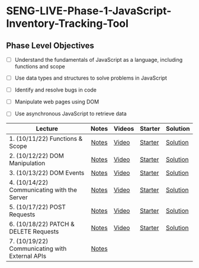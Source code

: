 # SENG-LIVE-Phase-1-JavaScript-Inventory-Tracking-Tool
## Phase Level Objectives
- [ ] Understand the fundamentals of JavaScript as a language, including functions and scope
- [ ] Use data types and structures to solve problems in JavaScript
- [ ] Identify and resolve bugs in code
- [ ] Manipulate web pages using DOM
- [ ] Use asynchronous JavaScript to retrieve data


| Lecture                                        |                                             Notes                                              | Videos | Starter | Solution |
| ---------------------------------------------- | :--------------------------------------------------------------------------------------------: | ------ | ------- | -------- |
| 1. (10/11/22) Functions & Scope                | [Notes](https://docs.google.com/document/d/1VLA2ao2hJTcSHpSFPTm-mjlMjtMziEk869bMxsF9en0/edit#) |   [Video](https://vimeo.com/759270987)     |    [Starter](https://github.com/learn-co-students/SENG-LIVE-101022-Phase-1-JS/tree/main/01_Functions_%26_Scope)     |    [Solution](https://github.com/learn-co-students/SENG-LIVE-101022-Phase-1-JS/compare/main...01_solution)      |
| 2. (10/12/22) DOM Manipulation                 | [Notes](https://docs.google.com/document/d/1VLA2ao2hJTcSHpSFPTm-mjlMjtMziEk869bMxsF9en0/edit#) |   [Video](https://vimeo.com/759663950)     |    [Starter](https://github.com/learn-co-students/SENG-LIVE-101022-Phase-1-JS/tree/main/02_DOM_Manipulation)     |    [Solution](https://github.com/learn-co-students/SENG-LIVE-101022-Phase-1-JS/commit/eff20d4864579e11d9de8eed388687e935cd1af0)      |
| 3. (10/13/22) DOM Events                       | [Notes](https://docs.google.com/document/d/1VLA2ao2hJTcSHpSFPTm-mjlMjtMziEk869bMxsF9en0/edit#) |   [Video](https://vimeo.com/760076960)     |    [Starter](https://github.com/learn-co-students/SENG-LIVE-101022-Phase-1-JS/tree/main/03_DOM_Events)     |    [Solution](https://github.com/learn-co-students/SENG-LIVE-101022-Phase-1-JS/commit/19397f7057902bfe6161e16b47402678dc31d3f4)      |
| 4. (10/14/22) Communicating with the Server    | [Notes](https://docs.google.com/document/d/1VLA2ao2hJTcSHpSFPTm-mjlMjtMziEk869bMxsF9en0/edit#) |   [Video](https://vimeo.com/760450096)     |    [Starter](https://github.com/learn-co-students/SENG-LIVE-101022-Phase-1-JS/tree/main/04_Communicating_with_the_Server)     |    [Solution](https://github.com/learn-co-students/SENG-LIVE-101022-Phase-1-JS/compare/main...04_solution)      |
| 5. (10/17/22) POST Requests                    | [Notes](https://docs.google.com/document/d/1VLA2ao2hJTcSHpSFPTm-mjlMjtMziEk869bMxsF9en0/edit#) |   [Video](https://vimeo.com/761219355)     |    [Starter](https://github.com/learn-co-students/SENG-LIVE-101022-Phase-1-JS/tree/main/05_POST_request)     |    [Solution](https://github.com/learn-co-students/SENG-LIVE-101022-Phase-1-JS/compare/main...05_solution)      |
| 6. (10/18/22) PATCH & DELETE Requests          | [Notes](https://docs.google.com/document/d/1VLA2ao2hJTcSHpSFPTm-mjlMjtMziEk869bMxsF9en0/edit#) |   [Video](https://vimeo.com/761631271)     |    [Starter](https://github.com/learn-co-students/SENG-LIVE-101022-Phase-1-JS/tree/main/06_PATCH_and_DELETE_Requests)     |    [Solution](https://github.com/learn-co-students/SENG-LIVE-101022-Phase-1-JS/commit/33f7dfb06e0334e898ef9059eeaed279bdc258d8)      |
| 7. (10/19/22) Communicating with External APIs | [Notes](https://docs.google.com/document/d/1VLA2ao2hJTcSHpSFPTm-mjlMjtMziEk869bMxsF9en0/edit#) |   []()     |    []()     |    []()      |